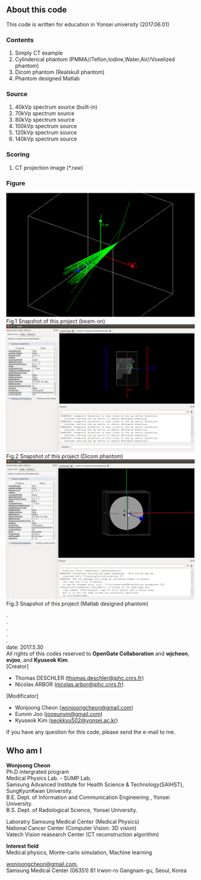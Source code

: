 ## About this code  
This code is written for education in Yonsei university (2017.06.01)

### Contents 
1) Simply CT example  
2) Cylinderical phantom (PMMA//Teflon,Iodine,Water,Air//Voxelized phantom)  
3) Dicom phantom (Realskull phantom)  
4) Phantom designed Matlab   

### Source   
1) 40kVp spectrum source (built-in)  
2) 70kVp spectrum source   
3) 80kVp spectrum source   
4) 100kVp spectrum source   
5) 120kVp spectrum source   
6) 140kVp spectrum source   

### Scoring    
1) CT projection image (*.raw)

         
### Figure    
<img src = https://github.com/wjcheon/education_CTexample_wjcheon_Gate/blob/master/BeamOn.png />  
Fig.1 Snapshot of this project (beam-on)     

  
<img src = https://github.com/wjcheon/education_CTexample_wjcheon_Gate/blob/master/DicomPhantom.png />  
Fig.2 Snapshot of this project (Dicom phantom)     


<img src = https://github.com/wjcheon/education_CTexample_wjcheon_Gate/blob/master/CylindericalPhantom_Matlab.png />  
Fig.3 Snapshot of this project (Matlab designed phantom)     



  
.  
.  
.  
.  
.  
date: 2017.5.30   
All rights of this codes reserved to **OpenGate Collaboration** and **wjcheon**, **evjoo**, and **Kyuseok Kim**.    
[Creator]  
 - Thomas DESCHLER (thomas.deschler@iphc.cnrs.fr)  
 - Nicolas ARBOR (nicolas.arbor@iphc.cnrs.fr)  

  
[Modificator]  
 - Wonjoong Cheon (wonjoongcheon@gmail.com)  
 - Eunvin Joo (jooeunvin@gmail.com)  
 - Kyuseok Kim (seokkyu502@yonsei.ac.kr)  

If you have any question for this code, please send the e-mail to me.  
     
  
  
  
  
    
## Who am I 
**Wonjoong Cheon**  
Ph.D intergrated program  
Medical Physics Lab. - SUMP Lab.  
Samsung Advanced Institute for Health Science & Technology(SAIHST), SungKyunKwan University.  
B.E. Dept. of Information and Communication Engineering , Yonsei University.  
B.S. Dept. of Radiological Science, Yonsei University.  

Laboratry
Samsung Medical Center (Medical Physics)  
National Cancer Center (Computer Vision: 3D vision)  
Vatech Vision reasearch Center (CT reconstruction algorithm)  

**Interest field**  
Medical physics, Monte-carlo simulation, Machine learning  

wonjoongcheon@gmail.com,   
Samsung Medical Center (06351) 81 Irwon-ro Gangnam-gu, Seoul, Korea  

